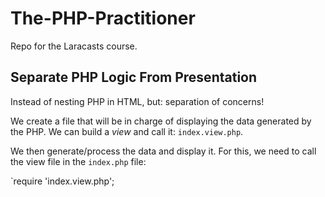 # The-PHP-Practitioner
Repo for the Laracasts course.

## Separate PHP Logic From Presentation

Instead of nesting PHP in HTML, but: separation of concerns!

We create a file that will be in charge of displaying the data generated by the PHP. We can build a _view_ and call it: `index.view.php`.

We then generate/process the data and display it. For this, we need to call the view file in the `index.php` file:

`require 'index.view.php';


